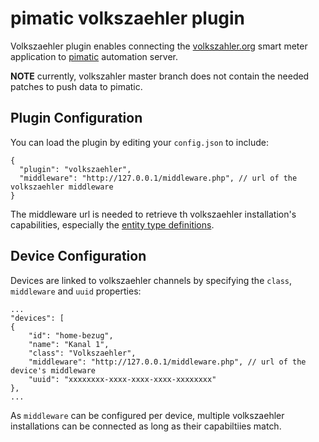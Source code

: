 pimatic volkszaehler plugin
===========================

Volkszaehler plugin enables connecting the [volkszahler.org](http://volkszahler.org) smart meter application to [pimatic](http://pimatic.org) automation server.

**NOTE** currently, volkszahler master branch does not contain the needed patches to push data to pimatic.

Plugin Configuration
-------------
You can load the plugin by editing your `config.json` to include:

    {
      "plugin": "volkszaehler",
      "middleware": "http://127.0.0.1/middleware.php", // url of the volkszaehler middleware
    }

The middleware url is needed to retrieve th volkszaehler installation's capabilities, especially the [entity type definitions](https://github.com/volkszaehler/volkszaehler.org/blob/master/lib/Volkszaehler/Definition/EntityDefinition.json).

Device Configuration
-------------
Devices are linked to volkszaehler channels by specifying the `class`, `middleware` and `uuid` properties:

	...
	"devices": [
	{
		"id": "home-bezug",
		"name": "Kanal 1",
		"class": "Volkszaehler",
		"middleware": "http://127.0.0.1/middleware.php", // url of the device's middleware
		"uuid": "xxxxxxxx-xxxx-xxxx-xxxx-xxxxxxxx"
	},
	...

As `middleware` can be configured per device, multiple volkszaehler installations can be connected as long as their capabiltiies match.
